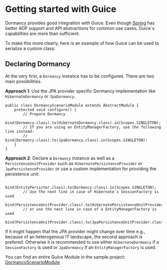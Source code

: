 # Getting started with Guice #

Dormancy provides good integration with Guice.
Even though [Spring](UsingSpring.md) has better AOP support and API abstractions for common use cases, Guice´s capabilities are more than sufficient.

To make this more clearly, here is an example of how Guice can be used to serialize a custom class:

## Declaring Dormancy ##

At the very first, a `Dormancy` instance has to be configured. There are two main possibilities.

**Approach 1**: Use the JPA provider specific Dormancy implementation like `HibernateDormancy` or `JpaDormancy`.
```
public class DormancyScenarioModule extends AbstractModule {
	protected void configure() {
		// Prepare Dormancy
		bind(Dormancy.class).to(HibernateDormancy.class).in(Scopes.SINGLETON);
		// If you are using an EntityManagerFactory, use the following line instead:
		// bind(Dormancy.class).to(JpaDormancy.class).in(Scopes.SINGLETON);
	}
}
```

**Approach 2**: Declare a `Dormancy` instance as well as a `PersistenceUnitProvider` such as `HibernatePersistenceProvider` or `JpaPersistenceProvider` or use a custom implementation for providing the persistence unit:
```
		bind(EntityPersister.class).to(Dormancy.class).in(Scopes.SINGLETON);
		// Use the next line in case of Hibernate´s SessionFactory is used
		bind(PersistenceUnitProvider.class).to(HibernatePersistenceUnitProvider.class).in(Scopes.SINGLETON);
		// or use the next line in case of a EntityManagerFactory is used
		bind(PersistenceUnitProvider.class).to(JpaPersistenceUnitProvider.class).in(Scopes.SINGLETON);
```

If it might happen that the JPA provider might change over time e.g., because of an heterogenous IT landscape, the second approach is prefered. Otherwise it is recommended to use either `HibernateDormancy` if a `SessionFactory` is used or `JpaDormancy` if an `EntityManagerFactory` is used.

You can find an entire Guice Module in the sample project: [DormancyScenarioModule](http://code.google.com/p/dormancy/source/browse/trunk/scenario/src/main/java/at/dormancy/scenario/server/DormancyScenarioModule.java)